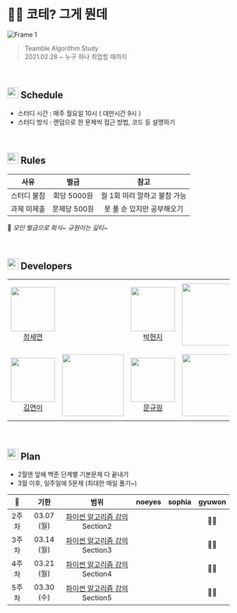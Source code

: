 # 🤷‍♀️ 코테? 그게 뭔데

![Frame 1](https://user-images.githubusercontent.com/73516688/152289334-1399a2f9-0f58-42d6-ab07-9686f42c0ecd.png)

> Teamble Algorithm Study <br>
> 2021.02.28 ~ 누구 하나 취업할 때까지

<br>

## <img src="https://user-images.githubusercontent.com/78714820/148998323-df8997b1-ec90-433a-bc2f-340adcd31984.png" width="25"> Schedule

- 스터디 시간 : 매주 월요일 10시 ( 대만시간 9시 )
- 스터디 방식 : 랜덤으로 한 문제씩 접근 방법, 코드 등 설명하기

<br>

## <img src="https://user-images.githubusercontent.com/78714820/148998323-df8997b1-ec90-433a-bc2f-340adcd31984.png" width="25"> Rules

|    사유     |     벌금     |             참고             |
| :---------: | :----------: | :--------------------------: |
| 스터디 불참 | 회당 5000원  | 월 1회 미리 말하고 불참 가능 |
| 과제 미제출 | 문제당 500원 |  못 풀 순 있지만 공부해오기  |

📢 _모인 벌금으로 회식~ 규원이는 깊티~_

<br>

## <img src="https://user-images.githubusercontent.com/78714820/148998323-df8997b1-ec90-433a-bc2f-340adcd31984.png" width="25"> Developers

<table>
    <tr>
        <td align="center" width="130px" height="160px">
            <a href="https://github.com/n0eyes"><img height="100px" width="100px" src="https://avatars.githubusercontent.com/u/79056677" /></a>
            <br />
            <a href="https://github.com/n0eyes">정세연</a>
        </td>
        <td>
          <!--  <a href="https://solved.ac/doll3164"><img height="140px" src="http://mazassumnida.wtf/api/v2/generate_badge?boj=doll3164" /></a> -->
        </td>
        <td align="center" width="130px" height="160px">
            <a href="https://github.com/dingding-21"><img height="100px" width="100px" src="https://avatars.githubusercontent.com/u/63945197" /></a>
            <br />
            <a href="https://github.com/dingding-21">박현지</a>
        </td>
        <td>
            <a href="https://solved.ac/phj8221"><img height="140px" src="http://mazassumnida.wtf/api/v2/generate_badge?boj=phj8221" /></a>
        </td>
    </tr>
    <tr>
        <td align="center" width="130px" height="160px">
            <a href="https://github.com/younyikim"><img height="100px" width="100px" src="https://avatars1.githubusercontent.com/u/73516688" /></a>
            <br />
            <a href="https://github.com/younyikim">김연이</a>
        </td>
        <td>
            <a href="https://solved.ac/ghddl1123"><img height="140px" src="http://mazassumnida.wtf/api/v2/generate_badge?boj=ghddl1123" /></a>
        </td>        
        <td align="center" width="130px" height="160px">
            <a href="https://github.com/MoonGyu1"><img height="100px" width="100px" src="https://avatars.githubusercontent.com/u/78714820" /></a>
            <br />
            <a href="https://github.com/MoonGyu1">문규원</a>
        </td>
        <td>
          <a href="https://solved.ac/moon1309"><img height="140px" src="http://mazassumnida.wtf/api/v2/generate_badge?boj=moon1309" /></a>
        </td>
    </tr>
</table>

<br>

## <img src="https://user-images.githubusercontent.com/78714820/148998323-df8997b1-ec90-433a-bc2f-340adcd31984.png" width="25"> Plan

- 2월엔 앞에 백준 단계별 기본문제 다 끝내기
- 3월 이후, 일주일에 5문제 (최대한 매일 풀기~)

|  💜   |    기한    |                                                                                                              범위                                                                                                               | noeyes | sophia | gyuwon |
| :---: | :--------: | :-----------------------------------------------------------------------------------------------------------------------------------------------------------------------------------------------------------------------------: | :----: | :----: | :----: |
| 2주차 | 03.07 (월) | [파이썬 알고리즘 강의](https://www.inflearn.com/course/%ED%8C%8C%EC%9D%B4%EC%8D%AC-%EC%95%8C%EA%B3%A0%EB%A6%AC%EC%A6%98-%EB%AC%B8%EC%A0%9C%ED%92%80%EC%9D%B4-%EC%BD%94%EB%94%A9%ED%85%8C%EC%8A%A4%ED%8A%B8#curriculum) Section2 |        |        |   🙆‍♀️   |
| 3주차 | 03.14 (월) | [파이썬 알고리즘 강의](https://www.inflearn.com/course/%ED%8C%8C%EC%9D%B4%EC%8D%AC-%EC%95%8C%EA%B3%A0%EB%A6%AC%EC%A6%98-%EB%AC%B8%EC%A0%9C%ED%92%80%EC%9D%B4-%EC%BD%94%EB%94%A9%ED%85%8C%EC%8A%A4%ED%8A%B8#curriculum) Section3 |        |        |   🙆‍♀️   |
| 4주차 | 03.21 (월) | [파이썬 알고리즘 강의](https://www.inflearn.com/course/%ED%8C%8C%EC%9D%B4%EC%8D%AC-%EC%95%8C%EA%B3%A0%EB%A6%AC%EC%A6%98-%EB%AC%B8%EC%A0%9C%ED%92%80%EC%9D%B4-%EC%BD%94%EB%94%A9%ED%85%8C%EC%8A%A4%ED%8A%B8#curriculum) Section4 |        |        |   🙆‍♀️   |
| 5주차 | 03.30 (수) | [파이썬 알고리즘 강의](https://www.inflearn.com/course/%ED%8C%8C%EC%9D%B4%EC%8D%AC-%EC%95%8C%EA%B3%A0%EB%A6%AC%EC%A6%98-%EB%AC%B8%EC%A0%9C%ED%92%80%EC%9D%B4-%EC%BD%94%EB%94%A9%ED%85%8C%EC%8A%A4%ED%8A%B8#curriculum) Section5 |        |        |   🙆‍♀️   |
